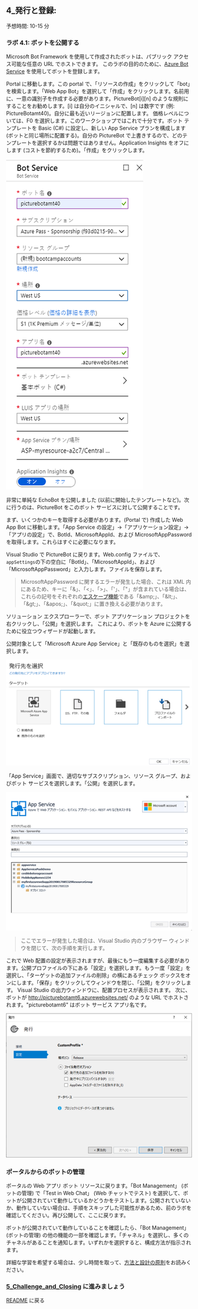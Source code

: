 ﻿## 4_発行と登録:
予想時間: 10-15 分

### ラボ 4.1: ボットを公開する

Microsoft Bot Framework を使用して作成されたボットは、パブリック アクセス可能な任意の URL でホストできます。  このラボの目的のために、[Azure Bot Service](https://docs.microsoft.com/ja-jp/bot-framework/bot-service-overview-introduction) を使用してボットを登録します。

Portal に移動します。この portal で、「リソースの作成」をクリックして「bot」を検索します。「Web App Bot」を選択して「作成」をクリックします。名前用に、一意の識別子を作成する必要があります。PictureBot[i][n] のような規則にすることをお勧めします。[i] は自分のイニシャルで、[n] は数字です (例: PictureBotamt40)。自分に最も近いリージョンに配置します。
価格レベルについては、F0 を選択します。このワークショップではこれで十分です。ボット テンプレートを Basic (C#) に設定し、新しい App Service プランを構成します (ボットと同じ場所に配置する)。自分の PictureBot で上書きするので、どのテンプレートを選択するかは問題ではありません。Application Insights をオフにします (コストを節約するため)。「作成」をクリックします。

![Azure Bot Service を作成する](./resources/assets/CreateBot.png) 

非常に単純な EchoBot を公開しました (以前に開始したテンプレートなど)。次に行うのは、PictureBot をこのボット サービスに対して公開することです。

まず、いくつかのキーを取得する必要があります。(Portal で) 作成した Web App Bot に移動します。「App Service の設定」->「アプリケーション設定」->「アプリの設定」で、BotId、MicrosoftAppId、および MicrosoftAppPassword を取得します。これらはすぐに必要になります。

Visual Studio で PictureBot に戻ります。Web.config ファイルで、`appSettings`の下の空白に「BotId」、「MicrosoftAppId」、および「MicrosoftAppPassword」と入力します。ファイルを保存します。 

> MicrosoftAppPassword に関するエラーが発生した場合、これは XML 内にあるため、キーに「&」、「<」、「>」、「'」、「"」が含まれている場合は、これらの記号をそれぞれの[エスケープ機能](https://en.wikipedia.org/wiki/XML#Characters_and_escaping)である「\&amp;」、「\&lt;」、「\&gt;」、「\&apos;」、「\&quot;」に置き換える必要があります。 

ソリューション エクスプローラーで、ボット アプリケーション プロジェクトを右クリックし、「公開」を選択します。  これにより、ボットを Azure に公開するために役立つウィザードが起動します。  

公開対象として「Microsoft Azure App Service」と「既存のものを選択」を選択します。  

![ボットを Azure App Service に公開する](./resources/assets/SelectExisting.png) 

「App Service」画面で、適切なサブスクリプション、リソース グループ、およびボット サービスを選択します。「公開」を選択します。

![App Service を作成する](./resources/assets/AzureAppService.png) 

> ここでエラーが発生した場合は、Visual Studio 内のブラウザー ウィンドウを閉じて、次の手順を実行します。

これで Web 配置の設定が表示されますが、最後にもう一度編集する必要があります。公開プロファイルの下にある「設定」を選択します。もう一度「設定」を選択し、「ターゲットの追加ファイルの削除」の横にあるチェック ボックスをオンにします。「保存」をクリックしてウィンドウを閉じ、「公開」をクリックします。  Visual Studio の出力ウィンドウに、配置プロセスが表示されます。  次に、ボットが http://picturebotamt6.azurewebsites.net/ のような URL でホストされます。"picturebotamt6" はボット サービス アプリ名です。  

![設定を編集する](./resources/assets/RemoveFiles.png) 

### ポータルからのボットの管理

ポータルの Web アプリ ボット リソースに戻ります。「Bot Management」 (ボットの管理) で「Test in Web Chat」 (Web チャットでテスト) を選択して、ボットが公開されていて動作しているかどうかをテストします。公開されていないか、動作していない場合は、手順をスキップした可能性があるため、前のラボを確認してください。再び公開して、ここに戻ります。

ボットが公開されていて動作していることを確認したら、「Bot Management」 (ボットの管理) の他の機能の一部を確認します。「チャネル」を選択し、多くのチャネルがあることを通知します。いずれかを選択すると、構成方法が指示されます。 

詳細な学習を希望する場合は、少し時間を取って、[方法と設計の原則](https://docs.microsoft.com/ja-jp/bot-framework/bot-service-design-principles)をお読みください。

### [5_Challenge_and_Closing](./5_Challenge_and_Closing.md) に進みましょう  
[README](./0_README.md) に戻る
